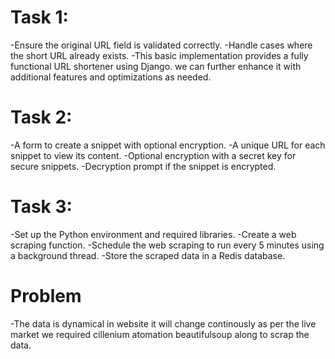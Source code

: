 # Task 1:
-Ensure the original URL field is validated correctly.
-Handle cases where the short URL already exists.
-This basic implementation provides a fully functional URL shortener using Django. we can further enhance it with additional features and optimizations as needed.

# Task 2:
-A form to create a snippet with optional encryption.
-A unique URL for each snippet to view its content.
-Optional encryption with a secret key for secure snippets.
-Decryption prompt if the snippet is encrypted.

# Task 3:
-Set up the Python environment and required libraries.
-Create a web scraping function.
-Schedule the web scraping to run every 5 minutes using a background thread.
-Store the scraped data in a Redis database.

# Problem
-The data is dynamical in website it will change continously as per the live market we required cillenium atomation beautifulsoup along  to scrap the data.

